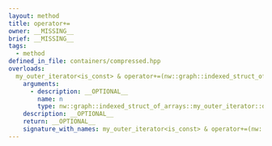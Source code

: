 ```yaml
---
layout: method
title: operator+=
owner: __MISSING__
brief: __MISSING__
tags:
  - method
defined_in_file: containers/compressed.hpp
overloads:
  my_outer_iterator<is_const> & operator+=(nw::graph::indexed_struct_of_arrays::my_outer_iterator::difference_type):
    arguments:
      - description: __OPTIONAL__
        name: n
        type: nw::graph::indexed_struct_of_arrays::my_outer_iterator::difference_type
    description: __OPTIONAL__
    return: __OPTIONAL__
    signature_with_names: my_outer_iterator<is_const> & operator+=(nw::graph::indexed_struct_of_arrays::my_outer_iterator::difference_type n)
---
```


